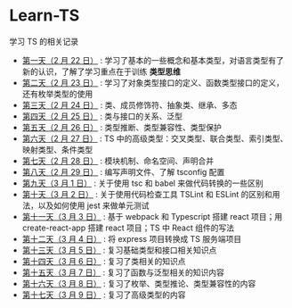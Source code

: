 # Learn-TS

学习 TS 的相关记录

- [第一天（2 月 22 日）](./day-2-22/) : 学习了基本的一些概念和基本类型，对语言类型有了新的认识，了解了学习重点在于训练 **类型思维**
- [第二天（2 月 23 日）](./day-2-23/) : 学习了对象类型接口的定义、函数类型接口的定义，还有枚举类型的使用
- [第三天（2 月 24 日）](./day-2-24/) : 类、成员修饰符、抽象类、继承、多态
- [第四天（2 月 25 日）](./day-2-25/) : 类与接口的关系、泛型
- [第五天（2 月 26 日）](./day-2-26/) : 类型推断、类型兼容性、类型保护
- [第六天（2 月 27 日）](./day-2-27/) : TS 中的高级类型：交叉类型、联合类型、索引类型、映射类型、条件类型
- [第七天（2 月 28 日）](./day-2-28/) : 模块机制、命名空间、声明合并
- [第八天（2 月 29 日）](./day-2-29/) : 编写声明文件、了解 tsconfig 配置
- [第九天（3 月 1 日）](./day-3-1/) : 关于使用 tsc 和 babel 来做代码转换的一些区别
- [第十天（3 月 2 日）](./day-3-2/) : 关于使用代码检查工具 TSLint 和 ESLint 的区别和用法，以及如何使用 jest 来做单元测试
- [第十一天（3 月 3 日）](./day-3-3/) : 基于 webpack 和 Typescript 搭建 react 项目；用 create-react-app 搭建 react 项目；TS 中 React 组件的写法
- [第十二天（3 月 4 日）](./day-3-4/) : 将 express 项目转换成 TS 服务端项目
- [第十三天（3 月 5 日）](./day-3-5/) : 复习基础类型和接口相关知识点
- [第十四天（3 月 6 日）](./day-3-6/) : 复习了类相关的知识点
- [第十五天（3 月 7 日）](./day-3-7/) : 复习了函数与泛型相关的知识内容
- [第十六天（3 月 8 日）](./day-3-8/) : 复习了枚举、类型推论、类型兼容性的内容
- [第十七天（3 月 9 日）](./day-3-9/) : 复习了高级类型的内容
